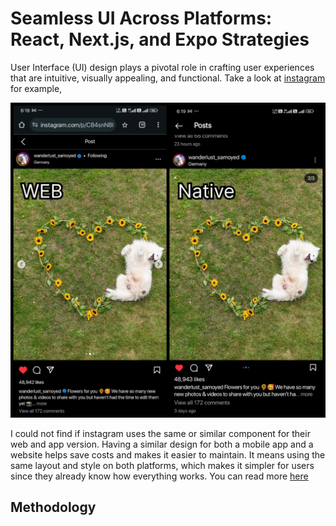 # Seamless UI Across Platforms: React, Next.js, and Expo Strategies

User Interface (UI) design plays a pivotal role in crafting user experiences that are intuitive, visually appealing, and functional. Take a look at [instagram](https://instagram.com) for example,

<img src="../assets/images/ui-comparison.png" />

I could not find if instagram uses the same or similar component for their web and app version. Having a similar design for both a mobile app and a website helps save costs and makes it easier to maintain. It means using the same layout and style on both platforms, which makes it simpler for users since they already know how everything works. You can read more [here](https://qr.ae/psjWud)

## Methodology

